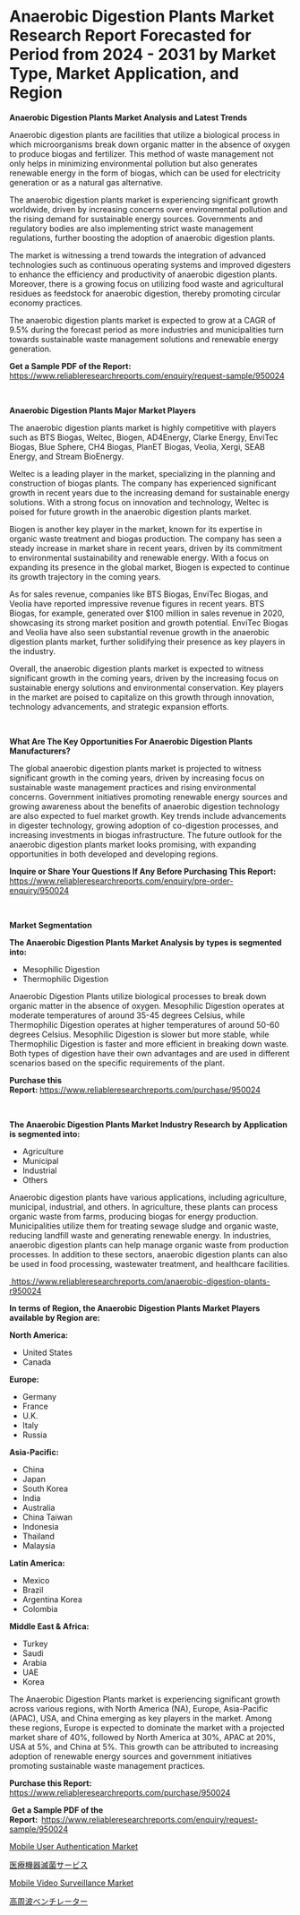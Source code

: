 <p><h1>Anaerobic Digestion Plants Market Research Report Forecasted for Period from 2024 -  2031 by Market Type, Market Application, and Region</h1></p><p><strong>Anaerobic Digestion Plants Market Analysis and Latest Trends</strong></p>
<p><p>Anaerobic digestion plants are facilities that utilize a biological process in which microorganisms break down organic matter in the absence of oxygen to produce biogas and fertilizer. This method of waste management not only helps in minimizing environmental pollution but also generates renewable energy in the form of biogas, which can be used for electricity generation or as a natural gas alternative.</p><p>The anaerobic digestion plants market is experiencing significant growth worldwide, driven by increasing concerns over environmental pollution and the rising demand for sustainable energy sources. Governments and regulatory bodies are also implementing strict waste management regulations, further boosting the adoption of anaerobic digestion plants.</p><p>The market is witnessing a trend towards the integration of advanced technologies such as continuous operating systems and improved digesters to enhance the efficiency and productivity of anaerobic digestion plants. Moreover, there is a growing focus on utilizing food waste and agricultural residues as feedstock for anaerobic digestion, thereby promoting circular economy practices.</p><p>The anaerobic digestion plants market is expected to grow at a CAGR of 9.5% during the forecast period as more industries and municipalities turn towards sustainable waste management solutions and renewable energy generation.</p></p>
<p><strong>Get a Sample PDF of the Report:&nbsp;</strong> <a href="https://www.reliableresearchreports.com/enquiry/request-sample/950024">https://www.reliableresearchreports.com/enquiry/request-sample/950024</a></p>
<p>&nbsp;</p>
<p><strong>Anaerobic Digestion Plants Major Market Players</strong></p>
<p><p>The anaerobic digestion plants market is highly competitive with players such as BTS Biogas, Weltec, Biogen, AD4Energy, Clarke Energy, EnviTec Biogas, Blue Sphere, CH4 Biogas, PlanET Biogas, Veolia, Xergi, SEAB Energy, and Stream BioEnergy.</p><p>Weltec is a leading player in the market, specializing in the planning and construction of biogas plants. The company has experienced significant growth in recent years due to the increasing demand for sustainable energy solutions. With a strong focus on innovation and technology, Weltec is poised for future growth in the anaerobic digestion plants market.</p><p>Biogen is another key player in the market, known for its expertise in organic waste treatment and biogas production. The company has seen a steady increase in market share in recent years, driven by its commitment to environmental sustainability and renewable energy. With a focus on expanding its presence in the global market, Biogen is expected to continue its growth trajectory in the coming years.</p><p>As for sales revenue, companies like BTS Biogas, EnviTec Biogas, and Veolia have reported impressive revenue figures in recent years. BTS Biogas, for example, generated over $100 million in sales revenue in 2020, showcasing its strong market position and growth potential. EnviTec Biogas and Veolia have also seen substantial revenue growth in the anaerobic digestion plants market, further solidifying their presence as key players in the industry.</p><p>Overall, the anaerobic digestion plants market is expected to witness significant growth in the coming years, driven by the increasing focus on sustainable energy solutions and environmental conservation. Key players in the market are poised to capitalize on this growth through innovation, technology advancements, and strategic expansion efforts.</p></p>
<p>&nbsp;</p>
<p><strong>What Are The Key Opportunities For Anaerobic Digestion Plants Manufacturers?</strong></p>
<p><p>The global anaerobic digestion plants market is projected to witness significant growth in the coming years, driven by increasing focus on sustainable waste management practices and rising environmental concerns. Government initiatives promoting renewable energy sources and growing awareness about the benefits of anaerobic digestion technology are also expected to fuel market growth. Key trends include advancements in digester technology, growing adoption of co-digestion processes, and increasing investments in biogas infrastructure. The future outlook for the anaerobic digestion plants market looks promising, with expanding opportunities in both developed and developing regions.</p></p>
<p><strong>Inquire or Share Your Questions If Any Before Purchasing This Report:</strong> <a href="https://www.reliableresearchreports.com/enquiry/pre-order-enquiry/950024">https://www.reliableresearchreports.com/enquiry/pre-order-enquiry/950024</a></p>
<p>&nbsp;</p>
<p><strong>Market Segmentation</strong></p>
<p><strong>The Anaerobic Digestion Plants Market Analysis by types is segmented into:</strong></p>
<p><ul><li>Mesophilic Digestion</li><li>Thermophilic Digestion</li></ul></p>
<p><p>Anaerobic Digestion Plants utilize biological processes to break down organic matter in the absence of oxygen. Mesophilic Digestion operates at moderate temperatures of around 35-45 degrees Celsius, while Thermophilic Digestion operates at higher temperatures of around 50-60 degrees Celsius. Mesophilic Digestion is slower but more stable, while Thermophilic Digestion is faster and more efficient in breaking down waste. Both types of digestion have their own advantages and are used in different scenarios based on the specific requirements of the plant.</p></p>
<p><strong>Purchase this Report:&nbsp;</strong><a href="https://www.reliableresearchreports.com/purchase/950024">https://www.reliableresearchreports.com/purchase/950024</a></p>
<p>&nbsp;</p>
<p><strong>The Anaerobic Digestion Plants Market Industry Research by Application is segmented into:</strong></p>
<p><ul><li>Agriculture</li><li>Municipal</li><li>Industrial</li><li>Others</li></ul></p>
<p><p>Anaerobic digestion plants have various applications, including agriculture, municipal, industrial, and others. In agriculture, these plants can process organic waste from farms, producing biogas for energy production. Municipalities utilize them for treating sewage sludge and organic waste, reducing landfill waste and generating renewable energy. In industries, anaerobic digestion plants can help manage organic waste from production processes. In addition to these sectors, anaerobic digestion plants can also be used in food processing, wastewater treatment, and healthcare facilities.</p></p>
<p><a href="https://www.reliableresearchreports.com/anaerobic-digestion-plants-r950024">&nbsp;https://www.reliableresearchreports.com/anaerobic-digestion-plants-r950024</a></p>
<p><strong>In terms of Region, the Anaerobic Digestion Plants Market Players available by Region are:</strong></p>
<p>
    <p> <strong> North America: </strong>
        <ul>
            <li>United States</li>
            <li>Canada</li>
        </ul>
        </p> 
    <p> <strong> Europe: </strong>
        <ul>
            <li>Germany</li>
            <li>France</li>
            <li>U.K.</li>
            <li>Italy</li>
            <li>Russia</li>
        </ul>
        </p> 
    <p> <strong> Asia-Pacific: </strong>
        <ul>
            <li>China</li>
            <li>Japan</li>
            <li>South Korea</li>
            <li>India</li>
            <li>Australia</li>
            <li>China Taiwan</li>
            <li>Indonesia</li>
            <li>Thailand</li>
            <li>Malaysia</li>
        </ul>
        </p> 
    <p> <strong> Latin America: </strong>
        <ul>
            <li>Mexico</li>
            <li>Brazil</li>
            <li>Argentina Korea</li>
            <li>Colombia</li>
        </ul>
        </p> 
    <p> <strong> Middle East & Africa: </strong>
        <ul>
            <li>Turkey</li>
            <li>Saudi</li>
            <li>Arabia</li>
            <li>UAE</li>
            <li>Korea</li>
        </ul>
    </p>
    </p>
<p><p>The Anaerobic Digestion Plants market is experiencing significant growth across various regions, with North America (NA), Europe, Asia-Pacific (APAC), USA, and China emerging as key players in the market. Among these regions, Europe is expected to dominate the market with a projected market share of 40%, followed by North America at 30%, APAC at 20%, USA at 5%, and China at 5%. This growth can be attributed to increasing adoption of renewable energy sources and government initiatives promoting sustainable waste management practices.</p></p>
<p><strong>Purchase this Report: </strong><a href="https://www.reliableresearchreports.com/purchase/950024">https://www.reliableresearchreports.com/purchase/950024</a></p>
<p>&nbsp;<strong>Get a Sample PDF of the Report:&nbsp;&nbsp;</strong><a href="https://www.reliableresearchreports.com/enquiry/request-sample/950024">https://www.reliableresearchreports.com/enquiry/request-sample/950024</a></p>
<p><strong></strong></p>
<p><p><a href="https://www.linkedin.com/pulse/mobile-user-authentication-market-exploring-share-qvgsf">Mobile User Authentication Market</a></p><p><a href="https://medium.com/@rockcod61/%E5%8C%BB%E7%99%82%E6%A9%9F%E5%99%A8%E6%AE%BA%E8%8F%8C%E3%82%B5%E3%83%BC%E3%83%93%E3%82%B9%E5%B8%82%E5%A0%B4%E3%81%AE%E3%83%88%E3%83%AC%E3%83%B3%E3%83%89%E3%81%A8%E5%B8%82%E5%A0%B4%E5%88%86%E6%9E%90-2024%E5%B9%B4%E3%81%8B%E3%82%892031%E5%B9%B4%E3%81%BE%E3%81%A7%E3%81%AE%E4%BA%88%E6%B8%AC-1e7fee5384a5">医療機器滅菌サービス</a></p><p><a href="https://www.linkedin.com/pulse/mobile-video-surveillance-market-size-cagr-trends-2024-2030-dvptf">Mobile Video Surveillance Market</a></p><p><a href="https://medium.com/@camilcosta76856/%E9%AB%98%E5%91%A8%E6%B3%A2%E3%83%99%E3%83%B3%E3%83%81%E3%83%AC%E3%83%BC%E3%82%BF%E3%83%BC%E5%B8%82%E5%A0%B4%E3%81%AE%E8%A6%8F%E6%A8%A1%E3%81%8C-%E3%82%B0%E3%83%AD%E3%83%BC%E3%83%90%E3%83%AB%E6%A5%AD%E7%95%8C%E3%81%AB%E3%81%8A%E3%81%91%E3%82%8B%E6%9C%80%E9%81%A9%E3%81%AA%E3%83%9E%E3%83%BC%E3%82%B1%E3%83%86%E3%82%A3%E3%83%B3%E3%82%B0%E3%83%81%E3%83%A3%E3%83%8D%E3%83%AB%E3%82%92%E6%98%8E%E3%82%89%E3%81%8B%E3%81%AB%E3%81%97%E3%81%BE%E3%81%99-6dcc4361b7fa">高周波ベンチレーター</a></p></p>